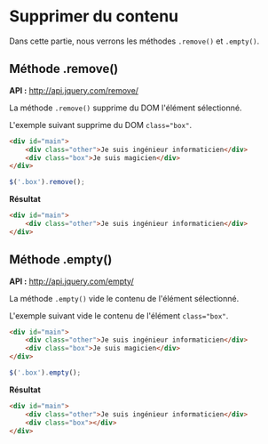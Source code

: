 # Supprimer du contenu

Dans cette partie, nous verrons les méthodes `.remove()` et `.empty()`.

## Méthode .remove()

**API :** http://api.jquery.com/remove/

La méthode `.remove()` supprime du DOM l'élément sélectionné.

L'exemple suivant supprime du DOM `class="box"`.

```html
<div id="main">
    <div class="other">Je suis ingénieur informaticien</div>
    <div class="box">Je suis magicien</div>
</div>
```

```js
$('.box').remove();
```

**Résultat**

```html
<div id="main">
    <div class="other">Je suis ingénieur informaticien</div>
</div>
```

## Méthode .empty()

**API :** http://api.jquery.com/empty/

La méthode `.empty()` vide le contenu de l'élément sélectionné.

L'exemple suivant vide le contenu de l'élément `class="box"`.

```html
<div id="main">
    <div class="other">Je suis ingénieur informaticien</div>
    <div class="box">Je suis magicien</div>
</div>
```

```js
$('.box').empty();
```

**Résultat**

```html
<div id="main">
    <div class="other">Je suis ingénieur informaticien</div>
    <div class="box"></div>
</div>
```
